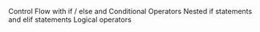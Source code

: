 Control Flow with if / else and Conditional Operators
Nested if statements and elif statements
Logical operators

